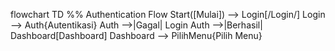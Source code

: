 flowchart TD
    %% Authentication Flow
    Start([Mulai]) --> Login[/Login/]
    Login --> Auth{Autentikasi}
    Auth -->|Gagal| Login
    Auth -->|Berhasil| Dashboard[Dashboard]
    Dashboard --> PilihMenu{Pilih Menu} 